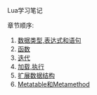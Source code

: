 Lua学习笔记

章节顺序:

1. [数据类型,表达式和语句](https://github.com/abbshr/Lua-newbie/wiki/%E6%95%B0%E6%8D%AE%E7%B1%BB%E5%9E%8B,%E8%A1%A8%E8%BE%BE%E5%BC%8F%E5%92%8C%E8%AF%AD%E5%8F%A5)
2. [函数](https://github.com/abbshr/Lua-newbie/wiki/函数)
3. [迭代](https://github.com/abbshr/Lua-newbie/wiki/迭代)
4. [加载,执行](https://github.com/abbshr/Lua-newbie/wiki/%E5%8A%A0%E8%BD%BD%E3%80%81%E8%BF%90%E8%A1%8C)
5. [扩展数据结构](https://github.com/abbshr/Lua-newbie/wiki/%E6%89%A9%E5%B1%95%E6%95%B0%E6%8D%AE%E7%BB%93%E6%9E%84)
6. [Metatable和Metamethod](https://github.com/abbshr/Lua-newbie/wiki/metatable%E5%92%8Cmetamethod)
